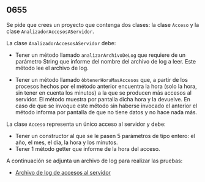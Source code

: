 ## 0655

Se pide que crees un proyecto que contenga dos clases: la clase `Acceso` y la clase `AnalizadorAccesosAServidor`. 

La clase `AnalizadorAccesosAServidor` debe:

* Tener un método llamado `analizarArchivoDeLog` que requiere de un parámetro String que informe del nombre del archivo de log a leer. Este método lee el archivo de log.

* Tener un método llamado `òbtenerHoraMasAccesos` que, a partir de los procesos hechos por el método anterior encuentra la hora (solo la hora, sin tener en cuenta los minutos) a la que se producen más accesos al servidor. El método muestra por pantalla dicha hora y la devuelve. En caso de que se invoque este método sin haberse invocado el anterior el método informa por pantalla de que no tiene datos y no hace nada más.


La clase `Acceso` representa un único acceso al servidor y debe:

* Tener un constructor al que se le pasen 5 parámetros de tipo entero: el año, el mes, el día, la hora y los minutos.
* Tener 1 método getter que informe de la hora del acceso.

A continuación se adjunta un archivo de log para realizar las pruebas:

* [Archivo de log de accesos al servidor](https://gist.github.com/miguelbayon/6c761932cde983fa329deeefcbb9dd13)
